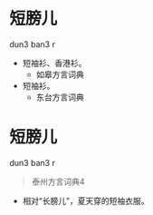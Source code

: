 # 短膀儿
dun3 ban3 r
+ 短袖衫、香港衫。
  * 如皋方言词典
+ 短袖衫。
  * 东台方言词典

# 短膀儿
dun3 ban3 r
> 泰州方言词典4
- 相对“长膀儿”，夏天穿的短袖衣服。
